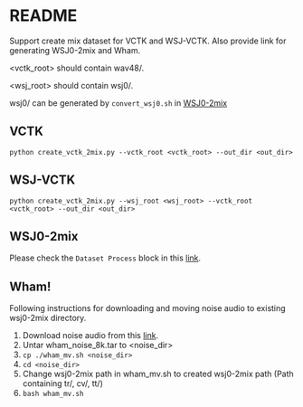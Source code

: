 README
======================
Support create mix dataset for VCTK and WSJ-VCTK.
Also provide link for generating WSJ0-2mix and Wham.

<vctk_root> should contain wav48/.

<wsj_root> should contain wsj0/.

wsj0/ can be generated by `convert_wsj0.sh` in [WSJ0-2mix](##WSJ0-2mix)


## VCTK

```
python create_vctk_2mix.py --vctk_root <vctk_root> --out_dir <out_dir>
```

## WSJ-VCTK

```
python create_vctk_2mix.py --wsj_root <wsj_root> --vctk_root <vctk_root> --out_dir <out_dir>
```

## WSJ0-2mix
Please check the `Dataset Process` block in this
[link](https://github.com/r06944010/Speech-Separation-TF2).

## Wham!
Following instructions for downloading and moving noise audio to existing
wsj0-2mix directory.

1. Download noise audio from this [link](http://wham.whisper.ai/).
2. Untar wham_noise_8k.tar to <noise_dir>
3. `cp ./wham_mv.sh <noise_dir>`
4. `cd <noise_dir>`
5. Change wsj0-2mix path in wham_mv.sh to created wsj0-2mix path (Path
   containing tr/, cv/, tt/)
6. `bash wham_mv.sh`

